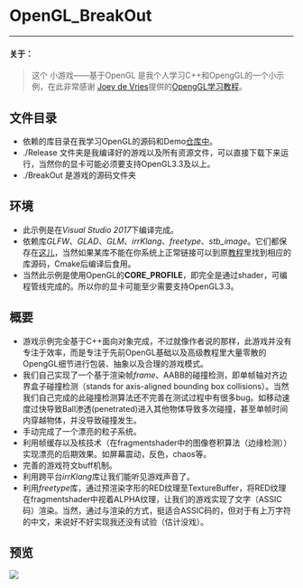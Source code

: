 # OpenGL_BreakOut #

***
#### 关于： ####
> 这个 小游戏——基于OpenGL 是我个人学习C++和OpengGL的一个小示例，在此非常感谢 [Joey de Vries](https://joeydevries.com/#home)提供的[OpengGL学习教程](https://learnopengl.com/)。

## 文件目录 ##
* 依赖的库目录在我学习OpenGL的源码和Demo[仓库中](https://github.com/tj41694/OpenGL/tree/master/MyLib)。
* ./Release 文件夹是我编译好的游戏以及所有资源文件，可以直接下载下来运行，当然你的显卡可能必须要支持OpenGL3.3及以上。
* ./BreakOut 是游戏的源码文件夹

## 环境 ##
* 此示例是在*Visual Studio 2017*下编译完成。
* 依赖库*GLFW*、*GLAD*、*GLM*、*irrKlang*、*freetype*、*stb_image*。它们都保存在[这儿](https://github.com/tj41694/OpenGL/tree/master/MyLib)，当然如果某库不能在你系统上正常链接可以到原[教程](https://learnopengl.com/)里找到相应的库源码，Cmake后编译后食用。
* 当然此示例是使用OpenGL的**CORE_PROFILE**，即完全是通过shader，可编程管线完成的。所以你的显卡可能至少需要支持OpenGL3.3。

## 概要 ##
* 游戏示例完全基于C++面向对象完成，不过就像作者说的那样，此游戏并没有专注于效率，而是专注于先前OpenGL基础以及高级教程里大量零散的OpengGL细节进行包装、抽象以及合理的游戏模式。
* 我们自己实现了一个基于渲染帧*frame*、AABB的碰撞检测，即单帧轴对齐边界盒子碰撞检测（stands for axis-aligned bounding box collisions）。当然我们自己完成的此碰撞检测算法还不完善在测试过程中有很多bug。如移动速度过快导致Ball渗透(penetrated)进入其他物体导致多次碰撞，甚至单帧时间内穿越物体，并没导致碰撞发生。
* 手动完成了一个漂亮的粒子系统。
* 利用帧缓存以及核技术（在fragmentshader中的图像卷积算法（边缘检测））实现漂亮的后期效果。如屏幕震动，反色，chaos等。
* 完善的游戏符文buff机制。
* 利用跨平台*irrKlang*库让我们能听见游戏声音了。
* 利用*freetype*库，通过预渲染字形的RED纹理至TextureBuffer，将RED纹理在fragmentshader中视着ALPHA纹理，让我们的游戏实现了文字（ASSIC码）渲染。当然，通过与渲染的方式，挺适合ASSIC码的，但对于有上万字符的中文，来说好不好实现我还没有试验（估计没戏）。

## 预览 ##

![](https://learnopengl.com/img/in-practice/breakout/cover.png)